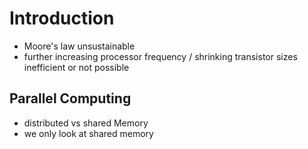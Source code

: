 # Introduction

- Moore's law unsustainable
- further increasing processor frequency / shrinking transistor sizes inefficient or not possible

## Parallel Computing

- distributed vs shared Memory
- we only look at shared memory
